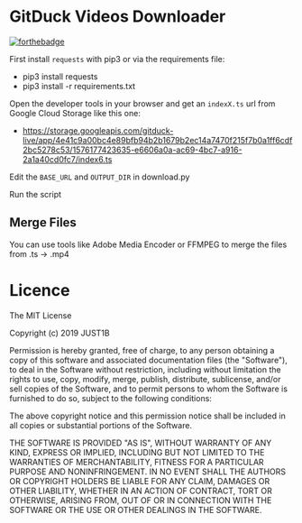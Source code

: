 # GitDuck Videos Downloader

[![forthebadge](https://forthebadge.com/images/badges/made-with-python.svg)](https://forthebadge.com)

First install `requests` with pip3 or via the requirements file:

- pip3 install requests
- pip3 install -r requirements.txt

Open the developer tools in your browser and get an `indexX.ts` url from Google Cloud Storage like this one:

- https://storage.googleapis.com/gitduck-live/app/4e41c9a00bc4e89bfb94b2b1679b2ec14a7470f215f7b0a1ff6cdf2bc5278c53/1576177423635-e6606a0a-ac69-4bc7-a916-2a1a40cd0fc7/index6.ts

Edit the `BASE_URL` and `OUTPUT_DIR` in download.py

Run the script

## Merge Files

You can use tools like Adobe Media Encoder or FFMPEG to merge the files from .ts -> .mp4

# Licence

The MIT License

Copyright (c) 2019 JUST1B

Permission is hereby granted, free of charge, to any person obtaining a copy
of this software and associated documentation files (the "Software"), to deal
in the Software without restriction, including without limitation the rights
to use, copy, modify, merge, publish, distribute, sublicense, and/or sell
copies of the Software, and to permit persons to whom the Software is
furnished to do so, subject to the following conditions:

The above copyright notice and this permission notice shall be included in
all copies or substantial portions of the Software.

THE SOFTWARE IS PROVIDED "AS IS", WITHOUT WARRANTY OF ANY KIND, EXPRESS OR
IMPLIED, INCLUDING BUT NOT LIMITED TO THE WARRANTIES OF MERCHANTABILITY,
FITNESS FOR A PARTICULAR PURPOSE AND NONINFRINGEMENT. IN NO EVENT SHALL THE
AUTHORS OR COPYRIGHT HOLDERS BE LIABLE FOR ANY CLAIM, DAMAGES OR OTHER
LIABILITY, WHETHER IN AN ACTION OF CONTRACT, TORT OR OTHERWISE, ARISING FROM,
OUT OF OR IN CONNECTION WITH THE SOFTWARE OR THE USE OR OTHER DEALINGS IN
THE SOFTWARE.
